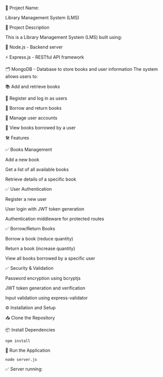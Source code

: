 📖 Project Name:

Library Management System (LMS)

🎯 Project Description

This is a Library Management System (LMS) built using:

🚀 Node.js - Backend server

⚡️ Express.js - RESTful API framework

🗂️ MongoDB - Database to store books and user information
    The system allows users to:

📚 Add and retrieve books

🔐 Register and log in as users

📖 Borrow and return books

👤 Manage user accounts

🔎 View books borrowed by a user

🛠️ Features

✅ Books Management

Add a new book

Get a list of all available books

Retrieve details of a specific book

✅ User Authentication

Register a new user

User login with JWT token generation

Authentication middleware for protected routes

✅ Borrow/Return Books

Borrow a book (reduce quantity)

Return a book (increase quantity)

View all books borrowed by a specific user

✅ Security & Validation

Password encryption using bcryptjs

JWT token generation and verification

Input validation using express-validator



⚙️ Installation and Setup

📥 Clone the Repository

📦 Install Dependencies

    npm install

🚀 Run the Application

    node server.js
    
✅ Server running:

